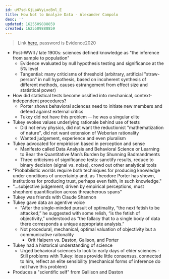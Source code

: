 ```yaml
---
id: uM7sd-KjLaAVyLxcBnl_E
title: How Not to Analyze Data - Alexander Campolo
desc: '' 
updated: 1625509888859
created: 1625509888859
---
```


> Link [here](https://www.amphilsoc.org/sites/default/files/2020-05/attachments/Campolo_APS_Evidence.pdf), password is Evidence2020

- Post-WWII / late 1900s: sciences defined knowledge as "the inference from sample to population"
    - Evidence evaluated by null hypothesis testing and significance at the 5% level  
    - Tangential: many criticisms of threshold (arbitrary, artificial "straw-person" in null hypothesis, based on incoherent synthesis of different methods, causes estrangement from effect size and statistical power)
- How did statistical tests become ossified into mechanical, context-independent procedures?
  - Porter shows behavioral sciences need to initiate new members and defend against external critics 
  - Tukey did not have this problem -- he was a singular elite 
- Tukey evokes values underlying rationale behind use of tests 
  - Did not envy physics, did not want the reductionist "mathematization of nature", did not want extension of Weberian rationality 
  - Wanted judgement, experience and even pluralism
- Tukey advocated for empiricism based in perception and sense
  - Manifesto called Data Analysis and Behavioral Science or
Learning to Bear the Quantitative Man’s Burden by Shunning Badmandments
  - Three criticisms of significance tests: sanctify results, reduce to binary decision (signal vs. noise), crowd out other analytical tools
- "Probabilistic worlds require both techniques for producing
knowledge under conditions of uncertainty and, as Theodore Porter has shown, institutions for producing trust, perhaps even faith, in such knowledge." 
- "...subjective judgement, driven by empirical perceptions, must shepherd quantification across threacherous spans" 
- Tukey was friends with Claude Shannon 
- Tukey gave data an agentive voice 
  -  "After the single-minded pursuit of optimality, “the next fetish to be attacked,” he suggested with some relish, “is
the fetish of objectivity,” understood as “the fallacy that to a single body of data there corresponds a unique appropriate analysis.”
  - Not procedural, mechanical, optimal valuation of objectivity but a communicative raitonality 
    - Orit Halpern vs. Daston, Galison, and Porter 
- Tukey had a historical understanding of science 
  - Urged behavioral sciences to look to early days of elder sciences - Still problems with Tukey: ideas provide little consensus, connected to him, reflect an elite sensibility (mechanical forms of inference do not have this problem)
- Produces a "scientific self" from Gallison and Daston 